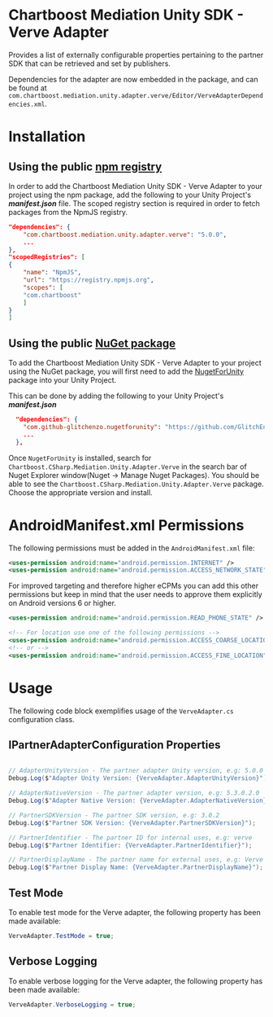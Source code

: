 # Chartboost Mediation Unity SDK - Verve Adapter

Provides a list of externally configurable properties pertaining to the partner SDK that can be retrieved and set by publishers. 

Dependencies for the adapter are now embedded in the package, and can be found at `com.chartboost.mediation.unity.adapter.verve/Editor/VerveAdapterDependencies.xml`.

# Installation

## Using the public [npm registry](https://www.npmjs.com/search?q=com.chartboost.mediation.unity.adapter.verve)

In order to add the Chartboost Mediation Unity SDK - Verve Adapter to your project using the npm package, add the following to your Unity Project's ***manifest.json*** file. The scoped registry section is required in order to fetch packages from the NpmJS registry.

```json
"dependencies": {
    "com.chartboost.mediation.unity.adapter.verve": "5.0.0",
    ...
},
"scopedRegistries": [
{
    "name": "NpmJS",
    "url": "https://registry.npmjs.org",
    "scopes": [
    "com.chartboost"
    ]
}
]
```
## Using the public [NuGet package](https://www.nuget.org/packages/Chartboost.CSharp.Mediation.Unity.Adapter.Verve)

To add the Chartboost Mediation Unity SDK - Verve Adapter to your project using the NuGet package, you will first need to add the [NugetForUnity](https://github.com/GlitchEnzo/NuGetForUnity) package into your Unity Project.

This can be done by adding the following to your Unity Project's ***manifest.json***

```json
  "dependencies": {
    "com.github-glitchenzo.nugetforunity": "https://github.com/GlitchEnzo/NuGetForUnity.git?path=/src/NuGetForUnity",
    ...
  },
```

Once <code>NugetForUnity</code> is installed, search for `Chartboost.CSharp.Mediation.Unity.Adapter.Verve` in the search bar of Nuget Explorer window(Nuget -> Manage Nuget Packages).
You should be able to see the `Chartboost.CSharp.Mediation.Unity.Adapter.Verve` package. Choose the appropriate version and install.

# AndroidManifest.xml Permissions

The following permissions must be added in the `AndroidManifest.xml` file:

```xml
<uses-permission android:name="android.permission.INTERNET" />
<uses-permission android:name="android.permission.ACCESS_NETWORK_STATE" />
```

For improved targeting and therefore higher eCPMs you can add this other permissions but keep in mind that the user needs to approve them explicitly on Android versions 6 or higher.

```xml
<uses-permission android:name="android.permission.READ_PHONE_STATE" />

<!-- For location use one of the following permissions -->
<uses-permission android:name="android.permission.ACCESS_COARSE_LOCATION" />
<!-- or -->
<uses-permission android:name="android.permission.ACCESS_FINE_LOCATION" />
```

# Usage
The following code block exemplifies usage of the `VerveAdapter.cs` configuration class.

## IPartnerAdapterConfiguration Properties

```csharp

// AdapterUnityVersion - The partner adapter Unity version, e.g: 5.0.0
Debug.Log($"Adapter Unity Version: {VerveAdapter.AdapterUnityVersion}");

// AdapterNativeVersion - The partner adapter version, e.g: 5.3.0.2.0
Debug.Log($"Adapter Native Version: {VerveAdapter.AdapterNativeVersion}");

// PartnerSDKVersion - The partner SDK version, e.g: 3.0.2
Debug.Log($"Partner SDK Version: {VerveAdapter.PartnerSDKVersion}");

// PartnerIdentifier - The partner ID for internal uses, e.g: verve
Debug.Log($"Partner Identifier: {VerveAdapter.PartnerIdentifier}");

// PartnerDisplayName - The partner name for external uses, e.g: Verve
Debug.Log($"Partner Display Name: {VerveAdapter.PartnerDisplayName}");
```

## Test Mode
To enable test mode for the Verve adapter, the following property has been made available:

```csharp
VerveAdapter.TestMode = true;
```

## Verbose Logging
To enable verbose logging for the Verve adapter, the following property has been made available:

```csharp
VerveAdapter.VerboseLogging = true;
```